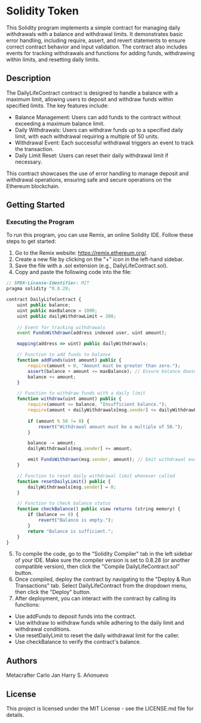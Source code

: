 # Solidity Token
This Solidity program implements a simple contract for managing daily withdrawals with a balance and withdrawal limits. It demonstrates basic error handling, including require, assert, and revert statements to ensure correct contract behavior and input validation. The contract also includes events for tracking withdrawals and functions for adding funds, withdrawing within limits, and resetting daily limits.

## Description
The DailyLifeContract contract is designed to handle a balance with a maximum limit, allowing users to deposit and withdraw funds within specified limits. The key features include:

- Balance Management: Users can add funds to the contract without exceeding a maximum balance limit.
- Daily Withdrawals: Users can withdraw funds up to a specified daily limit, with each withdrawal requiring a multiple of 50 units.
- Withdrawal Event: Each successful withdrawal triggers an event to track the transaction.
- Daily Limit Reset: Users can reset their daily withdrawal limit if necessary.
  
This contract showcases the use of error handling to manage deposit and withdrawal operations, ensuring safe and secure operations on the Ethereum blockchain.

## Getting Started
### Executing the Program
To run this program, you can use Remix, an online Solidity IDE. Follow these steps to get started:

1. Go to the Remix website: https://remix.ethereum.org/.
2. Create a new file by clicking on the "+" icon in the left-hand sidebar.
3. Save the file with a .sol extension (e.g., DailyLifeContract.sol).
4. Copy and paste the following code into the file:
```javascript
// SPDX-License-Identifier: MIT
pragma solidity ^0.8.28;

contract DailyLifeContract {
    uint public balance;
    uint public maxBalance = 1000;
    uint public dailyWithdrawLimit = 200;
    
    // Event for tracking withdrawals
    event FundsWithdrawn(address indexed user, uint amount);

    mapping(address => uint) public dailyWithdrawals;

    // Function to add funds to balance
    function addFunds(uint amount) public {
        require(amount > 0, "Amount must be greater than zero.");
        assert(balance + amount <= maxBalance); // Ensure balance doesn't exceed max limit
        balance += amount;
    }

    // Function to withdraw funds with a daily limit
    function withdraw(uint amount) public {
        require(amount <= balance, "Insufficient balance.");
        require(amount + dailyWithdrawals[msg.sender] <= dailyWithdrawLimit, "Daily withdrawal limit exceeded.");
        
        if (amount % 50 != 0) {
            revert("Withdrawal amount must be a multiple of 50.");
        }

        balance -= amount;
        dailyWithdrawals[msg.sender] += amount;

        emit FundsWithdrawn(msg.sender, amount); // Emit withdrawal event
    }

    // Function to reset daily withdrawal limit whenever called
    function resetDailyLimit() public {
        dailyWithdrawals[msg.sender] = 0;
    }

    // Function to check balance status
    function checkBalance() public view returns (string memory) {
        if (balance == 0) {
            revert("Balance is empty.");
        }
        return "Balance is sufficient.";
    }
}
```
5. To compile the code, go to the "Solidity Compiler" tab in the left sidebar of your IDE. Make sure the compiler version is set to 0.8.28 (or another compatible version), then click the "Compile DailyLifeContract.sol" button.
6. Once compiled, deploy the contract by navigating to the "Deploy & Run Transactions" tab. Select DailyLifeContract from the dropdown menu, then click the "Deploy" button.
7. After deployment, you can interact with the contract by calling its functions:
- Use addFunds to deposit funds into the contract.
- Use withdraw to withdraw funds while adhering to the daily limit and withdrawal conditions.
- Use resetDailyLimit to reset the daily withdrawal limit for the caller.
- Use checkBalance to verify the contract's balance.

## Authors
Metacrafter Carlo Jan Harry S. Añonuevo

## License
This project is licensed under the MIT License - see the LICENSE.md file for details.
